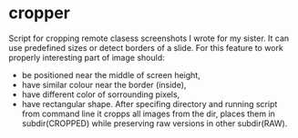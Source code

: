 # cropper
Script for cropping remote clasess screenshots I wrote for my sister. It can use predefined sizes or detect borders of a slide. For this feature to work properly interesting part of image should:
- be positioned near the middle of screen height,
- have similar colour near the border (inside),
- have different color of sorrounding pixels,
- have rectangular shape.
After specifing directory and running script from command line it cropps all images from the dir, places them in subdir(CROPPED) while preserving raw versions in other subdir(RAW). 
